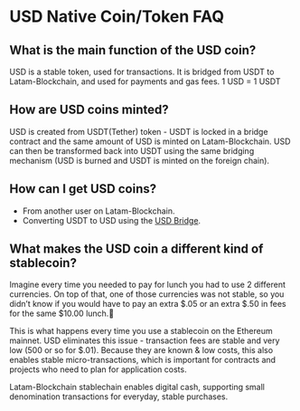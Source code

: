 # USD Native Coin/Token FAQ

## What is the main function of the USD coin?

USD is a stable token, used for transactions. It is bridged from USDT to Latam-Blockchain, and used for payments and gas fees. 1 USD = 1 USDT

## How are USD coins minted?

USD is created from USDT(Tether) token - USDT is locked in a bridge contract and the same amount of USD is minted on Latam-Blockchain. USD can then be transformed back into USDT using the same bridging mechanism \(USD is burned and USDT is minted on the foreign chain\).

## How can I get USD coins?

* From another user on Latam-Blockchain.
* Converting USDT to USD using the [USD Bridge](../../for-users/bridges/converting-usd-via-bridge/).

## What makes the USD coin a different kind of stablecoin?

Imagine every time you needed to pay for lunch you had to use 2 different currencies. On top of that, one of those currencies was not stable, so you didn’t know if you would have to pay an extra $.05 or an extra $.50 in fees for the same $10.00 lunch.🍔

This is what happens every time you use a stablecoin on the Ethereum mainnet. USD eliminates this issue - transaction fees are stable and very low \(500 or so for $.01\). Because they are known & low costs, this also enables stable micro-transactions, which is important for contracts and projects who need to plan for application costs.

Latam-Blockchain stablechain enables digital cash, supporting small denomination transactions for everyday, stable purchases.


